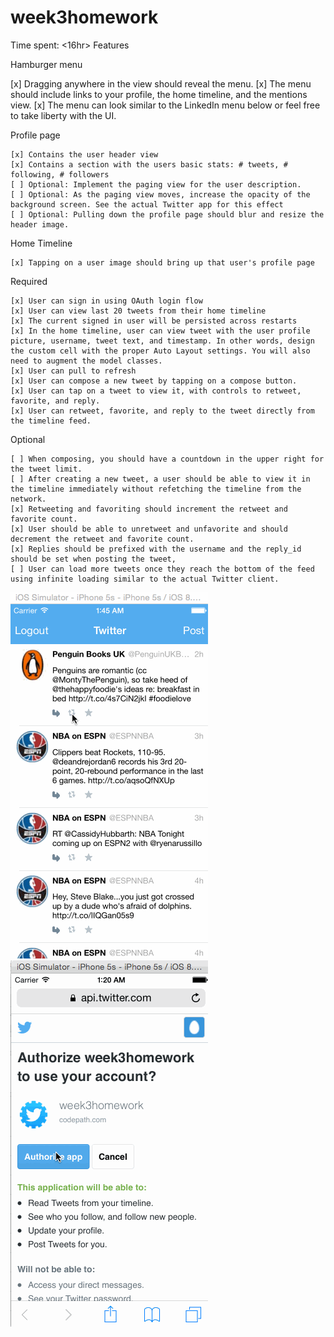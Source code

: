 # week3homework
Time spent: <16hr>
Features

Hamburger menu

   [x]  Dragging anywhere in the view should reveal the menu.
   [x]  The menu should include links to your profile, the home timeline, and the mentions view.
   [x]  The menu can look similar to the LinkedIn menu below or feel free to take liberty with the UI.

Profile page

    [x] Contains the user header view
    [x] Contains a section with the users basic stats: # tweets, # following, # followers
    [ ] Optional: Implement the paging view for the user description.
    [ ] Optional: As the paging view moves, increase the opacity of the background screen. See the actual Twitter app for this effect
    [ ] Optional: Pulling down the profile page should blur and resize the header image.

Home Timeline

    [x] Tapping on a user image should bring up that user's profile page

Required

    [x] User can sign in using OAuth login flow
    [x] User can view last 20 tweets from their home timeline
    [x] The current signed in user will be persisted across restarts
    [x] In the home timeline, user can view tweet with the user profile picture, username, tweet text, and timestamp. In other words, design the custom cell with the proper Auto Layout settings. You will also need to augment the model classes.
    [x] User can pull to refresh
    [x] User can compose a new tweet by tapping on a compose button.
    [x] User can tap on a tweet to view it, with controls to retweet, favorite, and reply.
    [x] User can retweet, favorite, and reply to the tweet directly from the timeline feed.

Optional

    [ ] When composing, you should have a countdown in the upper right for the tweet limit.
    [ ] After creating a new tweet, a user should be able to view it in the timeline immediately without refetching the timeline from the network.
    [x] Retweeting and favoriting should increment the retweet and favorite count.
    [x] User should be able to unretweet and unfavorite and should decrement the retweet and favorite count.
    [x] Replies should be prefixed with the username and the reply_id should be set when posting the tweet,
    [ ] User can load more tweets once they reach the bottom of the feed using infinite loading similar to the actual Twitter client.

![Video Walkthrough](https://github.com/a121oio/week3homework/blob/master/record.gif)
![Video Walkthrough](https://github.com/a121oio/week3homework/blob/master/record2.gif)
